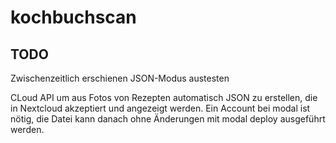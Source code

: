 # kochbuchscan

## TODO
Zwischenzeitlich erschienen JSON-Modus austesten

CLoud API um aus Fotos von Rezepten automatisch JSON zu erstellen, die in Nextcloud akzeptiert und angezeigt werden.
Ein Account bei modal ist nötig, die Datei kann danach ohne Änderungen mit modal deploy ausgeführt werden.
